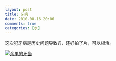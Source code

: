 ```yaml
---
layout: post
title: 牙病
date: 2010-08-16 20:06
comments: true
categories: [水]
---
```

这次犯牙病是历史问题导致的，还好拍了片，可以根治。

[![余果的牙齿](http://yuguo.us/files/2010/08/2010-8-16-20-04-51.png "2010-8-16 20-04-51")](http://yuguo.us/files/2010/08/2010-8-16-20-04-51.png)